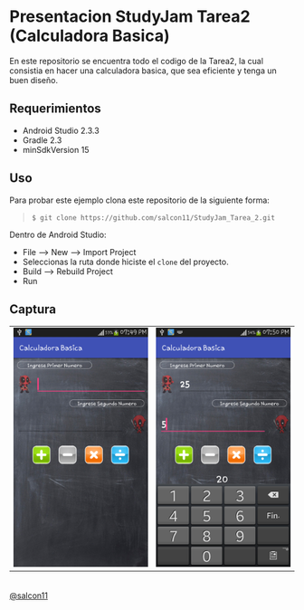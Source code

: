 # Presentacion StudyJam Tarea2 (Calculadora Basica)

En este repositorio se encuentra todo el codigo de la Tarea2, la cual consistia en hacer una calculadora basica, que sea eficiente y tenga un buen diseño.


## Requerimientos

  * Android Studio 2.3.3
  * Gradle 2.3
  * minSdkVersion 15

## Uso

Para probar este ejemplo clona este repositorio de la siguiente forma:
>
>     $ git clone https://github.com/salcon11/StudyJam_Tarea_2.git

Dentro de Android Studio:

* File --> New --> Import Project
* Seleccionas la ruta donde hiciste el `clone` del proyecto.
* Build --> Rebuild Project
* Run

## Captura

<div style="text-align:center">
    <center>
        <table border="0" style="margin: 0 auto">
            <tr>
                <td> <img src="/img/captura1.png" width="300"> </td>
                <td> <img src="/img/captura2.png" width="300"> </td>
            </tr>
        </table>
    </center>
</div>
<br><br>
<a href="https://github.com/salcon11" target="_blank">@salcon11</a>